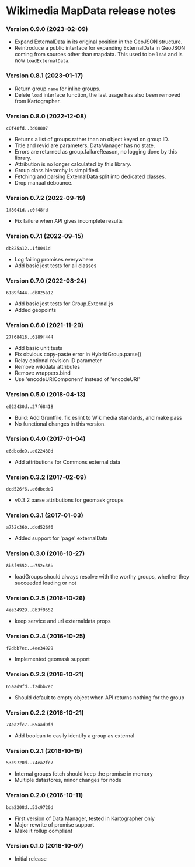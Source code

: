 # Wikimedia MapData release notes

### Version 0.9.0 (2023-02-09)
* Expand ExternalData in its original position in the GeoJSON structure.
* Reintroduce a public interface for expanding ExternalData in GeoJSON coming
from sources other than mapdata.  This used to be `load` and is now `loadExternalData`.

### Version 0.8.1 (2023-01-17)
* Return group `name` for inline groups.
* Delete `load` interface function, the last usage has also been removed from Kartographer.

### Version 0.8.0 (2022-12-08)
`c0f48fd..3d08807`
* Returns a list of groups rather than an object keyed on group ID.
* Title and revid are parameters, DataManager has no state.
* Errors are returned as group.failureReason, no logging done by this library.
* Attribution is no longer calculated by this library.
* Group class hierarchy is simplified.
* Fetching and parsing ExternalData split into dedicated classes.
* Drop manual debounce.

### Version 0.7.2 (2022-09-19)
`1f8041d..c0f48fd`
* Fix failure when API gives incomplete results

### Version 0.7.1 (2022-09-15)
`db825a12..1f8041d`
* Log failing promises everywhere
* Add basic jest tests for all classes

### Version 0.7.0 (2022-08-24)
`6189f444..db825a12`
* Add basic jest tests for Group.External.js
* Added geopoints

### Version 0.6.0 (2021-11-29)
`27f68418..6189f444`
* Add basic unit tests
* Fix obvious copy-paste error in HybridGroup.parse()
* Relay optional revision ID parameter
* Remove wikidata attributes
* Remove wrappers.bind
* Use 'encodeURIComponent' instead of 'encodeURI'

### Version 0.5.0 (2018-04-13)
`e022430d..27f68418`
* Build: Add Gruntfile, fix eslint to Wikimedia standards, and make pass
* No functional changes in this version.

### Version 0.4.0 (2017-01-04)
`e6dbcde9..e022430d`
* Add attributions for Commons external data

### Version 0.3.2 (2017-02-09)
`dcd526f6..e6dbcde9`
* v0.3.2 parse attributions for geomask groups

### Version 0.3.1 (2017-01-03)
`a752c36b..dcd526f6`
* Added support for 'page' externalData

### Version 0.3.0 (2016-10-27)
`8b3f9552..a752c36b`
* loadGroups should always resolve with the worthy groups, whether they succeeded loading or not

### Version 0.2.5 (2016-10-26)
`4ee34929..8b3f9552`
* keep service and url externaldata props

### Version 0.2.4 (2016-10-25)
`f2dbb7ec..4ee34929`
* Implemented geomask support

### Version 0.2.3 (2016-10-21)
`65aad9fd..f2dbb7ec`
* Should default to empty object when API returns nothing for the group

### Version 0.2.2 (2016-10-21)
`74ea2fc7..65aad9fd`
* Add boolean to easily identify a group as external

### Version 0.2.1 (2016-10-19)
`53c9720d..74ea2fc7`
* Internal groups fetch should keep the promise in memory
* Multiple datastores, minor changes for node

### Version 0.2.0 (2016-10-11)
`bda2208d..53c9720d`
* First version of Data Manager, tested in Kartographer only
* Major rewrite of promise support
* Make it rollup compliant

### Version 0.1.0 (2016-10-07)
* Initial release

